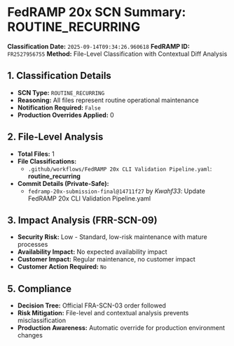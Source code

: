 # FedRAMP 20x SCN Summary: ROUTINE_RECURRING

**Classification Date:** `2025-09-14T09:34:26.960618`
**FedRAMP ID:** `FR2527956755`
**Method:** File-Level Classification with Contextual Diff Analysis

## 1. Classification Details

- **SCN Type:** `ROUTINE_RECURRING`
- **Reasoning:** All files represent routine operational maintenance
- **Notification Required:** `False`
- **Production Overrides Applied:** 0

## 2. File-Level Analysis

- **Total Files:** 1
- **File Classifications:**
  - `.github/workflows/FedRAMP 20x CLI Validation Pipeline.yaml`: **routine_recurring**
- **Commit Details (Private-Safe):**
  - `fedramp-20x-submission-final@14711f27` by *Kwahf33*: Update FedRAMP 20x CLI Validation Pipeline.yaml

## 3. Impact Analysis (FRR-SCN-09)

- **Security Risk:** Low - Standard, low-risk maintenance with mature processes
- **Availability Impact:** No expected availability impact
- **Customer Impact:** Regular maintenance, no customer impact
- **Customer Action Required:** `No`

## 5. Compliance

- **Decision Tree:** Official FRA-SCN-03 order followed
- **Risk Mitigation:** File-level and contextual analysis prevents misclassification
- **Production Awareness:** Automatic override for production environment changes